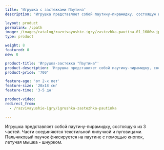 ```yaml
---
title: 'Игрушка с застежками Паутина'
description: 'Игрушка представляет собой паутину-пирамидку, состоящую из 3 частей. Части соединяются текстильной липучкой и пуговицами. Паучок фиксируется на паутине с помощью кнопок, летучая мышка - шнурком.'

layout: product
permalink: /:path
image: /images/catalog/razvivayushie-igry/zastezhka-pautina-01_1600w.jpg
type: product

weight: 8
featured: 0
new: 0

product-title: 'Игрушка-застежка "Паутина"'
product-description: 'Игрушка представляет собой паутину-пирамидку, состоящую из 3 частей. Части соединяются текстильной липучкой и пуговицами. Пальчиковый паучок фиксируется на паутине с помощью кнопок, летучая мышка - шнурком.'
product-price: '700'

feature-age: 'от 2-х лет'
feature-size: '20х18 см'
feature-time: '3-5 дн'

product-video: 
redirect_from:
  - /razvivayushie-igry/igrushka-zastezhka-pautinka

---
```

Игрушка представляет собой паутину-пирамидку, состоящую из 3 частей. Части соединяются текстильной липучкой и пуговицами. Пальчиковый паучок фиксируется на паутине с помощью кнопок, летучая мышка - шнурком.
